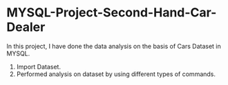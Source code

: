 # MYSQL-Project-Second-Hand-Car-Dealer
In this project, I have done the data analysis on the basis of Cars Dataset in MYSQL.

1) Import Dataset.
2) Performed analysis on dataset by using different types of commands.
